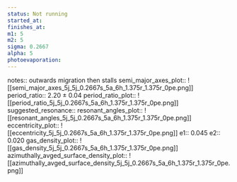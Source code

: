 ```yaml
---
status: Not running
started_at: 
finishes_at: 
m1: 5
m2: 5
sigma: 0.2667
alpha: 5
photoevaporation: 
---
```


notes:: outwards migration then stalls
semi_major_axes_plot:: ![[semi_major_axes_5j_5j_0.2667s_5a_6h_1.375r_1.375r_0pe.png]]
period_ratio:: 2.20 ± 0.04
period_ratio_plot:: ![[period_ratio_5j_5j_0.2667s_5a_6h_1.375r_1.375r_0pe.png]]
suggested_resonance:: 
resonant_angles_plot:: ![[resonant_angles_5j_5j_0.2667s_5a_6h_1.375r_1.375r_0pe.png]]
eccentricity_plot:: ![[eccentricity_5j_5j_0.2667s_5a_6h_1.375r_1.375r_0pe.png]]
e1:: 0.045
e2:: 0.020
gas_density_plot:: ![[gas_density_5j_5j_0.2667s_5a_6h_1.375r_1.375r_0pe.png]]
azimuthally_avged_surface_density_plot:: ![[azimuthally_avged_surface_density_5j_5j_0.2667s_5a_6h_1.375r_1.375r_0pe.png]]
